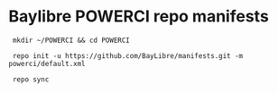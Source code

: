 # Baylibre POWERCI repo manifests

` mkdir ~/POWERCI && cd POWERCI`

` repo init -u https://github.com/BayLibre/manifests.git -m powerci/default.xml`

` repo sync`
